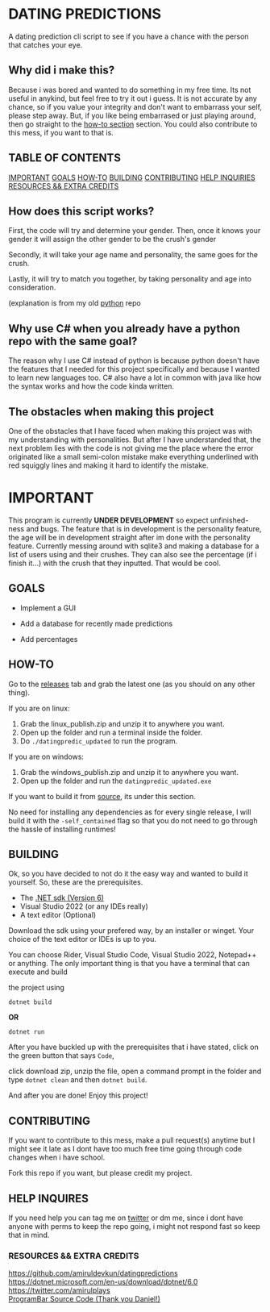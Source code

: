 # DATING PREDICTIONS
A dating prediction cli script to see if you have a chance with the person that catches your eye.

## Why did i make this?

Because i was bored and wanted to do something in my free time. Its not useful in anykind, 
but feel free to try it out i guess. It is not accurate by any chance, so if you value your 
integrity and don't want to embarrass your self, please step away. 
But, if you like being embarrased or just playing around, then go straight to the [how-to section](https://github.com/amiruldevkun/Dating-Prediction#how-to) section. 
You could also contribute to this mess, if you want to that is.

## TABLE OF CONTENTS
[IMPORTANT](https://github.com/amiruldevkun/Dating-Prediction#important)
[GOALS](https://github.com/amiruldevkun/Dating-Prediction#goals)
[HOW-TO](https://github.com/amiruldevkun/Dating-Prediction#how-to)
[BUILDING](https://github.com/amiruldevkun/Dating-Prediction#building)
[CONTRIBUTING](https://github.com/amiruldevkun/Dating-Prediction#contributing)
[HELP INQUIRIES](https://github.com/amiruldevkun/Dating-Prediction#help-inquires)
[RESOURCES && EXTRA CREDITS](https://github.com/amiruldevkun/Dating-Prediction#resources--extra-credits)


## How does this script works?

First, the code will try and determine your gender. Then, once it knows your gender it will assign the other gender to be the crush's gender

Secondly, it will take your age name and personality, the same goes for the crush. 

Lastly, it will try to match you together, by taking personality and age into consideration.

(explanation is from my old [python](https://github.com/amiruldevkun/datingpredictions) repo

## Why use C# when you already have a python repo with the same goal?

The reason why I use C# instead of python is because python doesn't have the features that I needed for this project specifically and because I wanted to learn
new languages too. C# also have a lot in common with java like how the syntax works and how the code kinda written. 

## The obstacles when making this project

One of the obstacles that I have faced when making this project was with my understanding with personalities. But after I have understanded that, the next
problem lies with the code is not giving me the place where the error originated like a small semi-colon mistake make everything underlined with red squiggly lines
and making it hard to identify the mistake.

# IMPORTANT

This program is currently __UNDER DEVELOPMENT__ so expect unfinished-ness and bugs. The feature that is in development is 
the personality feature, the age will be in development straight after im done with the personality feature. Currently messing around with sqlite3 and making a database for
a list of users using and their crushes. They can also see the percentage (if i finish it...) with the crush that they inputted. That would be cool.


## GOALS

- Implement a GUI

- Add a database for recently made predictions

- Add percentages

## HOW-TO
Go to the [releases]("https://github.com/amiruldevkun/Dating-Prediction/releases") tab and grab the latest one (as you should on any other thing).

If you are on linux:
1. Grab the linux_publish.zip and unzip it to anywhere you want.
2. Open up the folder and run a terminal inside the folder.
3. Do `./datingpredic_updated` to run the program.

If you are on windows:
1. Grab the windows_publish.zip and unzip it to anywhere you want.
2. Open up the folder and run the `datingpredic_updated.exe`

If you want to build it from [source]("https://github.com/amiruldevkun/Dating-Prediction#building"), its under this section.

No need for installing any dependencies as for every single release, I will build it with the `-self_contained` flag so that you do not need to go through the hassle of installing runtimes!

## BUILDING
Ok, so you have decided to not do it the easy way and wanted to build it yourself. So, these are the prerequisites.

- The [.NET sdk (Version 6)](https://dotnet.microsoft.com/en-us/download/dotnet/6.0)
- Visual Studio 2022 (or any IDEs really)
- A text editor (Optional) 

Download the sdk using your prefered way, by an installer or winget. Your choice of the text editor or IDEs is up to you.

You can choose Rider, Visual Studio Code, Visual Studio 2022, Notepad++ or anything. The only important thing is that you have a terminal that can execute and build

the project using 

```
dotnet build
```

**OR**

```
dotnet run
```

After you have buckled up with the prerequisites that i have stated, click on the green button that says `Code`, 

click download zip, unzip the file, open a command prompt in the folder and type `dotnet clean` and then `dotnet build`. 

And after you are done! Enjoy this project!

## CONTRIBUTING
If you want to contribute to this mess, make a pull request(s) anytime but I might see it late as I dont have too much free time going through code changes when i have school. 

Fork this repo if you want, but please credit my project.

## HELP INQUIRES 
If you need help you can tag me on [twitter](https://twitter.com/amirulplays) or dm me, since i dont have anyone with perms to keep the repo going, i might not respond fast so keep that in mind.


### RESOURCES && EXTRA CREDITS
https://github.com/amiruldevkun/datingpredictions <br />
https://dotnet.microsoft.com/en-us/download/dotnet/6.0 <br />
https://twitter.com/amirulplays <br />
[ProgramBar Source Code (Thank you Daniel!)](https://gist.github.com/DanielSWolf/0ab6a96899cc5377bf54)